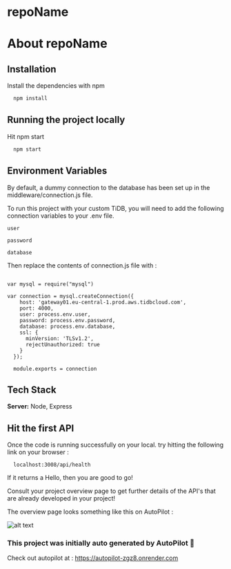 
# repoName

# About repoName




## Installation

Install the dependencies with npm

```bash
  npm install
```



## Running the project locally

Hit npm start

```bash
  npm start
```


## Environment Variables

By default, a dummy connection to the database has been set up in the middleware/connection.js file.

To run this project with your custom TiDB, you will need to add the following connection variables to your .env file.

`user`

`password`

`database`

Then replace the contents of connection.js file with : 

```

var mysql = require("mysql")

var connection = mysql.createConnection({
    host: 'gateway01.eu-central-1.prod.aws.tidbcloud.com',
    port: 4000,
    user: process.env.user,
    password: process.env.password,
    database: process.env.database,
    ssl: {
      minVersion: 'TLSv1.2',
      rejectUnauthorized: true
    }
  });

  module.exports = connection

  ```


## Tech Stack

**Server:** Node, Express


## Hit the first API

Once the code is running successfully on your local. try hitting the following link on your browser : 

```http
  localhost:3008/api/health
```


If it returns a Hello, then you are good to go!

Consult your project overview page to get further details of the API's that are already developed in your project!

The overview page looks something like this on AutoPilot : 

![alt text](https://i.ibb.co/DMWJy0T/Screenshot-2023-07-29-at-4-42-44-AM.png)


### This project was initially auto generated by AutoPilot 🚀

Check out autopilot at : https://autopilot-zgz8.onrender.com



